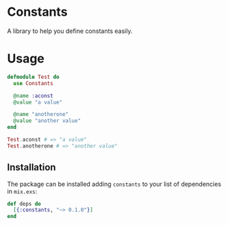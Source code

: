 # Constants

A library to help you define constants easily.

# Usage

```elixir
defmodule Test do
  use Constants

  @name :aconst
  @value "a value"

  @name "anotherone"
  @value "another value"  
end

Test.aconst # => "a value"
Test.anotherone # => "another value"
```

## Installation

The package can be installed adding `constants` to your list of dependencies
in `mix.exs`:

```elixir
def deps do
  [{:constants, "~> 0.1.0"}]
end
```
